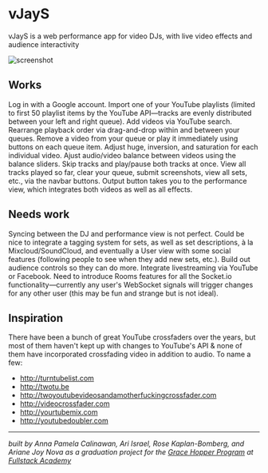 # vJayS

vJayS is a web performance app for video DJs, with live video effects and audience interactivity

![screenshot](https://68.media.tumblr.com/f9724048ae3503836df83a0bac82a1be/tumblr_onn8otjARF1w86khxo1_1280.png)

## Works

Log in with a Google account. Import one of your YouTube playlists (limited to first 50 playlist items by the YouTube API—tracks are evenly distributed between your left and right queue). Add videos via YouTube search. Rearrange playback order via drag-and-drop within and between your queues. Remove a video from your queue or play it immediately using buttons on each queue item. Adjust huge, inversion, and saturation for each individual video. Ajust audio/video balance between videos using the balance sliders. Skip tracks and play/pause both tracks at once. View all tracks played so far, clear your queue, submit screenshots, view all sets, etc., via the navbar buttons. Output button takes you to the performance view, which integrates both videos as well as all effects.

## Needs work

Syncing between the DJ and performance view is not perfect. Could be nice to integrate a tagging system for sets, as well as set descriptions, à la Mixcloud/SoundCloud, and eventually a User view with some social features (following people to see when they add new sets, etc.). Build out audience controls so they can do more. Integrate livestreaming via YouTube or Facebook. Need to introduce Rooms features for all the Socket.io functionality—currently any user's WebSocket signals will trigger changes for any other user (this may be fun and strange but is not ideal).

## Inspiration

There have been a bunch of great YouTube crossfaders over the years, but most of them haven't kept up with changes to YouTube's API & none of them have incorporated crossfading video in addition to audio. To name a few:

- http://turntubelist.com
- http://twotu.be
- http://twoyoutubevideosandamotherfuckingcrossfader.com
- http://videocrossfader.com
- http://yourtubemix.com
- http://youtubedoubler.com

---

*built by Anna Pamela Calinawan, Ari Israel, Rose Kaplan-Bomberg, and Ariane Joy Nova as a graduation project for the [Grace Hopper Program](http://gracehopper.com) at [Fullstack Academy](http://fullstackacademy.com)*
